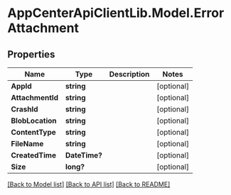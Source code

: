# AppCenterApiClientLib.Model.ErrorAttachment
## Properties

Name | Type | Description | Notes
------------ | ------------- | ------------- | -------------
**AppId** | **string** |  | [optional] 
**AttachmentId** | **string** |  | [optional] 
**CrashId** | **string** |  | [optional] 
**BlobLocation** | **string** |  | [optional] 
**ContentType** | **string** |  | [optional] 
**FileName** | **string** |  | [optional] 
**CreatedTime** | **DateTime?** |  | [optional] 
**Size** | **long?** |  | [optional] 

[[Back to Model list]](../README.md#documentation-for-models) [[Back to API list]](../README.md#documentation-for-api-endpoints) [[Back to README]](../README.md)

